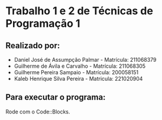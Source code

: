 # Trabalho 1 e 2 de Técnicas de Programação 1

## Realizado por: 

* Daniel José de Assumpção Palmar - Matrícula: 211068379
* Guilherme de Ávila e Carvalho - Matrícula: 211068305
* Guilherme Pereira Sampaio - Matrícula: 200058151
* Kaleb Henrique Silva Pereira - Matricula: 221020904

## Para executar o programa: 
Rode com o Code::Blocks.
